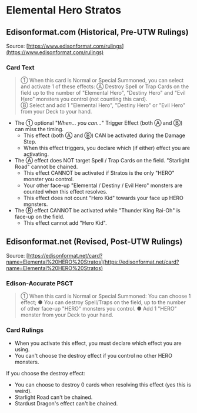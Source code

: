 # Elemental Hero Stratos

## Edisonformat.com (Historical, Pre-UTW Rulings)

Source: [https://www.edisonformat.com/rulings](https://www.edisonformat.com/rulings)

### Card Text

> ① When this card is Normal or Special Summoned, you can select and activate 1 of these effects:
Ⓐ Destroy Spell or Trap Cards on the field up to the number of "Elemental Hero", "Destiny Hero" and "Evil Hero" monsters you control (not counting this card).  
Ⓑ Select and add 1 "Elemental Hero", "Destiny Hero" or "Evil Hero" from your Deck to your hand.

*   The ① optional "_When... you can..._" Trigger Effect (both Ⓐ and Ⓑ) can miss the timing.
    *   This effect (both Ⓐ and Ⓑ) CAN be activated during the Damage Step.
    *   When this effect triggers, you declare which (if either) effect you are activating.
*   The Ⓐ effect does NOT target Spell / Trap Cards on the field. "Starlight Road" cannot be chained.
    *   This effect CANNOT be activated if Stratos is the only "HERO" monster you control.
    *   Your other face-up "Elemental / Destiny / Evil Hero" monsters are counted when this effect resolves.
    *   This effect does not count "Hero Kid" towards your face up HERO monsters.
*   The Ⓑ effect CANNOT be activated while "Thunder King Rai-Oh" is face-up on the field.
    *   This effect cannot add "Hero Kid".

## Edisonformat.net (Revised, Post-UTW Rulings)

Source: [https://edisonformat.net/card?name=Elemental%20HERO%20Stratos](https://edisonformat.net/card?name=Elemental%20HERO%20Stratos)

### Edison-Accurate PSCT

> ① When this card is Normal or Special Summoned: You can choose 1 effect;
> ● You can destroy Spell/Traps on the field, up to the number of other face-up "HERO" monsters you control.
> ● Add 1 "HERO" monster from your Deck to your hand.

### Card Rulings

*   When you activate this effect, you must declare which effect you are using.
*   You can't choose the destroy effect if you control no other HERO monsters.

If you choose the destroy effect:
*   You can choose to destroy 0 cards when resolving this effect (yes this is weird).
*   Starlight Road can't be chained.
*   Stardust Dragon's effect can't be chained.
            